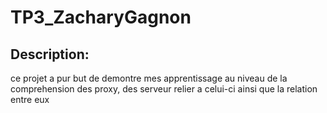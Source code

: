 # TP3_ZacharyGagnon

## Description:
ce projet a pur but de demontre mes apprentissage au niveau de la comprehension des proxy, des serveur relier a celui-ci ainsi que la relation entre eux 
